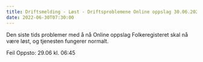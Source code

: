 ```yaml
---
title: Driftsmelding - Løst - Driftsproblemene Online oppslag 30.06.2022
date: 2022-06-30T07:30:00
---
```

Den siste tids problemer med å nå Online oppslag Folkeregisteret skal nå være løst, og tjenesten fungerer normalt. 

Feil Oppsto: 29.06 kl. 06:45
